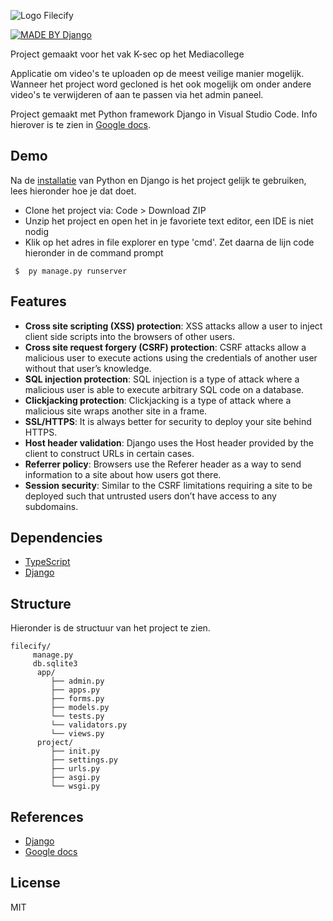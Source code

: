 ![Logo Filecify](https://i.imgur.com/ijp3Vkz.png)

[![MADE BY Django](https://img.shields.io/badge/Made%20with%20Django-000000.svg?style=flat&logo=Django&labelColor=000)](https://www.djangoproject.com/)

Project gemaakt voor het vak K-sec op het Mediacollege

Applicatie om video's te uploaden op de meest veilige manier mogelijk. Wanneer het project word gecloned is het ook mogelijk
om onder andere video's te verwijderen of aan te passen via het admin paneel.

Project gemaakt met Python framework Django in Visual Studio Code. Info hierover is te zien in [Google docs](https://docs.google.com/document/d/1X3cLMAq5acO5IeP4wIgmPsOeRnepxQgw45YJ14Dy_X0/edit?usp=sharing).

## Demo

Na de [installatie](https://docs.djangoproject.com/en/3.1/intro/install/) van Python en Django is het project gelijk te gebruiken, lees hieronder hoe je dat doet.

- Clone het project via: Code > Download ZIP
- Unzip het project en open het in je favoriete text editor, een IDE is niet nodig
- Klik op het adres in file explorer en type 'cmd'. Zet daarna de lijn code hieronder in de command prompt

```
 $  py manage.py runserver
```

## Features

- **Cross site scripting (XSS) protection**: XSS attacks allow a user to inject client side scripts into the browsers of other users.
- **Cross site request forgery (CSRF) protection**: CSRF attacks allow a malicious user to execute actions using the credentials of another user without that user’s knowledge.
- **SQL injection protection**: SQL injection is a type of attack where a malicious user is able to execute arbitrary SQL code on a database.
- **Clickjacking protection**: Clickjacking is a type of attack where a malicious site wraps another site in a frame.
- **SSL/HTTPS**: It is always better for security to deploy your site behind HTTPS.
- **Host header validation**: Django uses the Host header provided by the client to construct URLs in certain cases.
- **Referrer policy**: Browsers use the Referer header as a way to send information to a site about how users got there.
- **Session security**: Similar to the CSRF limitations requiring a site to be deployed such that untrusted users don’t have access to any subdomains.

## Dependencies

- [TypeScript](https://www.typescriptlang.org/)
- [Django](https://docs.djangoproject.com/en/3.1/intro/tutorial01/)

## Structure

Hieronder is de structuur van het project te zien. 

```
filecify/
     manage.py
     db.sqlite3
      app/
         ├── admin.py
         ├── apps.py
         ├── forms.py
         ├── models.py
         └── tests.py
         └── validators.py
         └── views.py
      project/
         ├── init.py
         ├── settings.py
         ├── urls.py
         ├── asgi.py
         └── wsgi.py
```

## References

- [Django](https://docs.djangoproject.com/en/3.1/intro/tutorial01/)
- [Google docs](https://docs.google.com/document/d/1X3cLMAq5acO5IeP4wIgmPsOeRnepxQgw45YJ14Dy_X0/edit?usp=sharing)

## License

MIT
